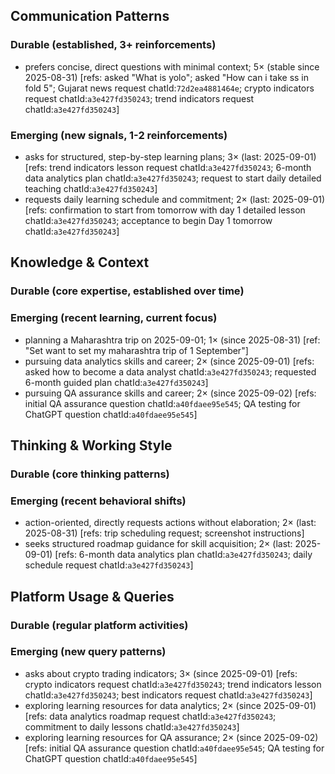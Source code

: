 ## Communication Patterns
### Durable (established, 3+ reinforcements)
- prefers concise, direct questions with minimal context; 5× (stable since 2025-08-31) [refs: asked "What is yolo"; asked "How can i take ss in fold 5"; Gujarat news request chatId:`72d2ea4881464e`; crypto indicators request chatId:`a3e427fd350243`; trend indicators request chatId:`a3e427fd350243`]

### Emerging (new signals, 1-2 reinforcements)
- asks for structured, step-by-step learning plans; 3× (last: 2025-09-01) [refs: trend indicators lesson request chatId:`a3e427fd350243`; 6-month data analytics plan chatId:`a3e427fd350243`; request to start daily detailed teaching chatId:`a3e427fd350243`]
- requests daily learning schedule and commitment; 2× (last: 2025-09-01) [refs: confirmation to start from tomorrow with day 1 detailed lesson chatId:`a3e427fd350243`; acceptance to begin Day 1 tomorrow chatId:`a3e427fd350243`]

## Knowledge & Context
### Durable (core expertise, established over time)

### Emerging (recent learning, current focus)
- planning a Maharashtra trip on 2025-09-01; 1× (since 2025-08-31) [ref: "Set want to set my maharashtra trip of 1 September"]
- pursuing data analytics skills and career; 2× (since 2025-09-01) [refs: asked how to become a data analyst chatId:`a3e427fd350243`; requested 6-month guided plan chatId:`a3e427fd350243`]
- pursuing QA assurance skills and career; 2× (since 2025-09-02) [refs: initial QA assurance question chatId:`a40fdaee95e545`; QA testing for ChatGPT question chatId:`a40fdaee95e545`]

## Thinking & Working Style
### Durable (core thinking patterns)

### Emerging (recent behavioral shifts)
- action-oriented, directly requests actions without elaboration; 2× (last: 2025-08-31) [refs: trip scheduling request; screenshot instructions]
- seeks structured roadmap guidance for skill acquisition; 2× (last: 2025-09-01) [refs: 6-month data analytics plan chatId:`a3e427fd350243`; daily schedule request chatId:`a3e427fd350243`]

## Platform Usage & Queries
### Durable (regular platform activities)

### Emerging (new query patterns)
- asks about crypto trading indicators; 3× (since 2025-09-01) [refs: crypto indicators request chatId:`a3e427fd350243`; trend indicators lesson chatId:`a3e427fd350243`; best indicators request chatId:`a3e427fd350243`]
- exploring learning resources for data analytics; 2× (since 2025-09-01) [refs: data analytics roadmap request chatId:`a3e427fd350243`; commitment to daily lessons chatId:`a3e427fd350243`]
- exploring learning resources for QA assurance; 2× (since 2025-09-02) [refs: initial QA assurance question chatId:`a40fdaee95e545`; QA testing for ChatGPT question chatId:`a40fdaee95e545`]